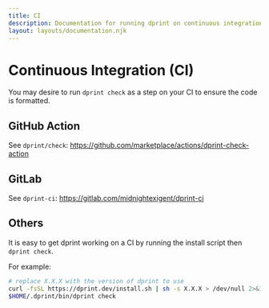 ```yaml
---
title: CI
description: Documentation for running dprint on continuous integration.
layout: layouts/documentation.njk
---
```


# Continuous Integration (CI)

You may desire to run `dprint check` as a step on your CI to ensure the code is formatted.

## GitHub Action

See `dprint/check`: https://github.com/marketplace/actions/dprint-check-action

## GitLab

See `dprint-ci`: https://gitlab.com/midnightexigent/dprint-ci

## Others

It is easy to get dprint working on a CI by running the install script then `dprint check`.

For example:

```sh
# replace X.X.X with the version of dprint to use
curl -fsSL https://dprint.dev/install.sh | sh -s X.X.X > /dev/null 2>&1
$HOME/.dprint/bin/dprint check
```
